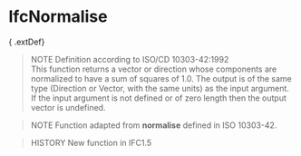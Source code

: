 IfcNormalise
============
{ .extDef}  
> NOTE  Definition according to ISO/CD 10303-42:1992  
> This function returns a vector or direction whose components are normalized
> to have a sum of squares of 1.0. The output is of the same type (Direction
> or Vector, with the same units) as the input argument. If the input argument
> is not defined or of zero length then the output vector is undefined.  
  
> NOTE  Function adapted from **normalise** defined in ISO 10303-42.  
  
> HISTORY  New function in IFC1.5  


